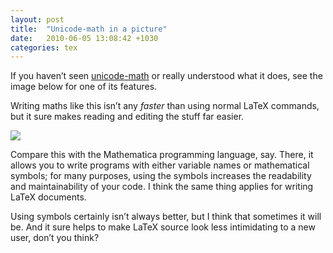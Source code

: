 ```yaml
---
layout: post
title:  "Unicode-math in a picture"
date:   2010-06-05 13:08:42 +1030
categories: tex
---
```


<p>If you haven’t seen <a href="http://latex-alive.tumblr.com/post/659990256/release">unicode-math</a> or really understood what it does, see the image below for one of its features.</p>

<p>Writing maths like this isn’t any <em>faster</em> than using normal LaTeX commands, but it sure makes reading and editing the stuff far easier.</p>

![](unicode-math-source.png)

<p>Compare this with the Mathematica programming language, say. There, it allows you to write programs with either variable names or mathematical symbols; for many purposes, using the symbols increases the readability and maintainability of your code. I think the same thing applies for writing LaTeX documents.</p>

<p>Using symbols certainly isn’t always better, but I think that sometimes it will be. And it sure helps to make LaTeX source look less intimidating to a new user, don’t you think?</p>
